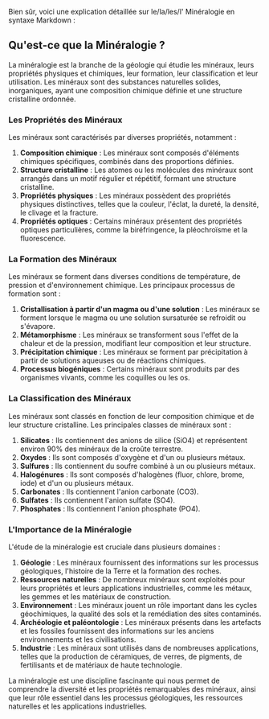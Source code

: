 Bien sûr, voici une explication détaillée sur le/la/les/l' Minéralogie en syntaxe Markdown :

## Qu'est-ce que la Minéralogie ?

La minéralogie est la branche de la géologie qui étudie les minéraux, leurs propriétés physiques et chimiques, leur formation, leur classification et leur utilisation. Les minéraux sont des substances naturelles solides, inorganiques, ayant une composition chimique définie et une structure cristalline ordonnée.

### Les Propriétés des Minéraux

Les minéraux sont caractérisés par diverses propriétés, notamment :

1. **Composition chimique** : Les minéraux sont composés d'éléments chimiques spécifiques, combinés dans des proportions définies.
2. **Structure cristalline** : Les atomes ou les molécules des minéraux sont arrangés dans un motif régulier et répétitif, formant une structure cristalline.
3. **Propriétés physiques** : Les minéraux possèdent des propriétés physiques distinctives, telles que la couleur, l'éclat, la dureté, la densité, le clivage et la fracture.
4. **Propriétés optiques** : Certains minéraux présentent des propriétés optiques particulières, comme la biréfringence, la pléochroïsme et la fluorescence.

### La Formation des Minéraux

Les minéraux se forment dans diverses conditions de température, de pression et d'environnement chimique. Les principaux processus de formation sont :

1. **Cristallisation à partir d'un magma ou d'une solution** : Les minéraux se forment lorsque le magma ou une solution sursaturée se refroidit ou s'évapore.
2. **Métamorphisme** : Les minéraux se transforment sous l'effet de la chaleur et de la pression, modifiant leur composition et leur structure.
3. **Précipitation chimique** : Les minéraux se forment par précipitation à partir de solutions aqueuses ou de réactions chimiques.
4. **Processus biogéniques** : Certains minéraux sont produits par des organismes vivants, comme les coquilles ou les os.

### La Classification des Minéraux

Les minéraux sont classés en fonction de leur composition chimique et de leur structure cristalline. Les principales classes de minéraux sont :

1. **Silicates** : Ils contiennent des anions de silice (SiO4) et représentent environ 90% des minéraux de la croûte terrestre.
2. **Oxydes** : Ils sont composés d'oxygène et d'un ou plusieurs métaux.
3. **Sulfures** : Ils contiennent du soufre combiné à un ou plusieurs métaux.
4. **Halogénures** : Ils sont composés d'halogènes (fluor, chlore, brome, iode) et d'un ou plusieurs métaux.
5. **Carbonates** : Ils contiennent l'anion carbonate (CO3).
6. **Sulfates** : Ils contiennent l'anion sulfate (SO4).
7. **Phosphates** : Ils contiennent l'anion phosphate (PO4).

### L'Importance de la Minéralogie

L'étude de la minéralogie est cruciale dans plusieurs domaines :

1. **Géologie** : Les minéraux fournissent des informations sur les processus géologiques, l'histoire de la Terre et la formation des roches.
2. **Ressources naturelles** : De nombreux minéraux sont exploités pour leurs propriétés et leurs applications industrielles, comme les métaux, les gemmes et les matériaux de construction.
3. **Environnement** : Les minéraux jouent un rôle important dans les cycles géochimiques, la qualité des sols et la remédiation des sites contaminés.
4. **Archéologie et paléontologie** : Les minéraux présents dans les artefacts et les fossiles fournissent des informations sur les anciens environnements et les civilisations.
5. **Industrie** : Les minéraux sont utilisés dans de nombreuses applications, telles que la production de céramiques, de verres, de pigments, de fertilisants et de matériaux de haute technologie.

La minéralogie est une discipline fascinante qui nous permet de comprendre la diversité et les propriétés remarquables des minéraux, ainsi que leur rôle essentiel dans les processus géologiques, les ressources naturelles et les applications industrielles.